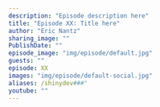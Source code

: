 ```yaml
---
description: "Episode description here"
title: "Episode XX: Title here"
author: "Eric Nantz"
sharing_image: ""
PublishDate: "" 
episode_image: "img/episode/default.jpg"
guests: ""
episode: XX
images: "img/episode/default-social.jpg"
aliases: /shinydev###"
youtube: ""
---
```

